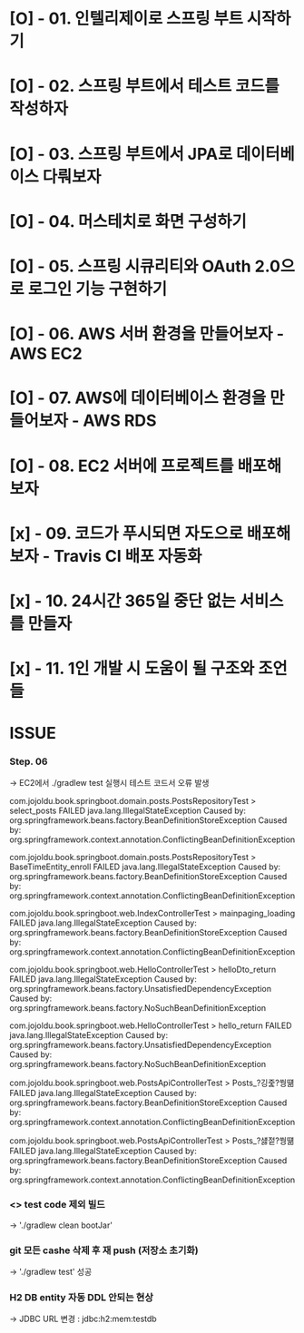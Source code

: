 
# [O] - 01. 인텔리제이로 스프링 부트 시작하기 
# [O] - 02. 스프링 부트에서 테스트 코드를 작성하자
# [O] - 03. 스프링 부트에서 JPA로 데이터베이스 다뤄보자
# [O] - 04. 머스테치로 화면 구성하기
# [O] - 05. 스프링 시큐리티와 OAuth 2.0으로 로그인 기능 구현하기
# [O] - 06. AWS 서버 환경을 만들어보자 - AWS EC2
# [O] - 07. AWS에 데이터베이스 환경을 만들어보자 - AWS RDS
# [O] - 08. EC2 서버에 프로젝트를 배포해 보자
# [x] - 09. 코드가 푸시되면 자도으로 배포해 보자 - Travis CI 배포 자동화
# [x] - 10. 24시간 365일 중단 없는 서비스를 만들자
# [x] - 11. 1인 개발 시 도움이 될 구조와 조언들

# ISSUE
### Step. 06
-> EC2에서 ./gradlew test 실행시 테스트 코드서 오류 발생

com.jojoldu.book.springboot.domain.posts.PostsRepositoryTest > select_posts FAILED
    java.lang.IllegalStateException
        Caused by: org.springframework.beans.factory.BeanDefinitionStoreException
            Caused by: org.springframework.context.annotation.ConflictingBeanDefinitionException

com.jojoldu.book.springboot.domain.posts.PostsRepositoryTest > BaseTimeEntity_enroll FAILED
    java.lang.IllegalStateException
        Caused by: org.springframework.beans.factory.BeanDefinitionStoreException
            Caused by: org.springframework.context.annotation.ConflictingBeanDefinitionException

com.jojoldu.book.springboot.web.IndexControllerTest > mainpaging_loading FAILED
    java.lang.IllegalStateException
        Caused by: org.springframework.beans.factory.BeanDefinitionStoreException
            Caused by: org.springframework.context.annotation.ConflictingBeanDefinitionException

com.jojoldu.book.springboot.web.HelloControllerTest > helloDto_return FAILED
    java.lang.IllegalStateException
        Caused by: org.springframework.beans.factory.UnsatisfiedDependencyException
            Caused by: org.springframework.beans.factory.NoSuchBeanDefinitionException

com.jojoldu.book.springboot.web.HelloControllerTest > hello_return FAILED
    java.lang.IllegalStateException
        Caused by: org.springframework.beans.factory.UnsatisfiedDependencyException
            Caused by: org.springframework.beans.factory.NoSuchBeanDefinitionException

com.jojoldu.book.springboot.web.PostsApiControllerTest > Posts_?깅줉?쒕떎 FAILED
    java.lang.IllegalStateException
        Caused by: org.springframework.beans.factory.BeanDefinitionStoreException
            Caused by: org.springframework.context.annotation.ConflictingBeanDefinitionException

com.jojoldu.book.springboot.web.PostsApiControllerTest > Posts_?섏젙?쒕떎 FAILED
    java.lang.IllegalStateException
        Caused by: org.springframework.beans.factory.BeanDefinitionStoreException
            Caused by: org.springframework.context.annotation.ConflictingBeanDefinitionException

### <> test code 제외 빌드
-> './gradlew clean bootJar'

### git 모든 cashe 삭제 후 재 push (저장소 초기화)
-> './gradlew test' 성공

### H2 DB entity 자동 DDL 안되는 현상
-> JDBC URL 변경 : jdbc:h2:mem:testdb
